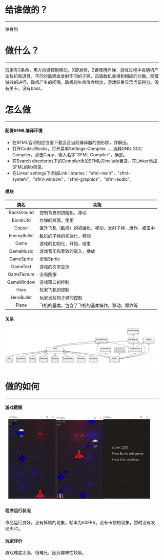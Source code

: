 # 给谁做的？
---
单身狗
# 做什么？
---
玩家有3条命，用方向键控制移动，X键发弹，Z键使用炸弹，游戏过程中会随机产生敌机和道具，不同的敌机会发射不同的子弹，击毁敌机会得到相应的分数。随着游戏的进行，敌机产生的间隔，敌机的生命值会增加，游戏结束显示当前得分。没有关卡，没有boss。
# 怎么做
---
#### 配置SFML编译环境
* 在SFML官网相应位置下载适合当前编译器的图形库，并解压。
* 打开Code::Blocks，打开菜单Settings-Compiler...，选择GNU GCC Compiler，点击Copy，输入名字"SFML Compiler"，确定。
* 在Search directories下的Compiler添加SFML的include目录，在Linker添加SFML的lib目录。
* 在Linker settings下添加Link libraries："sfml-main"，"sfml-system"，"sfml-window"，"sfml-graphics"，"sfml-audio"。

#### 模块
|类名|功能|
|:--:|---|
|BackGround|控制背景的初始化，移动|
|BombUfo|炸弹的掉落，使用|
|Copter|直升飞机（敌机）的初始化，移动，发射子弹，爆炸，被击中|
|EnemyBullet|敌机的子弹的初始化，移动|
|Game|游戏的初始化，开始，结束|
|GameMusic|游戏音乐和音效的载入，播放|
|GameSprite|全局Sprite|
|GameText|游戏的文字显示|
|GameTexture|全局图像|
|GameWindow|游戏窗口的控制|
|Hero|玩家飞机的控制|
|HeroBullet|玩家发射的子弹的控制|
|Plane|飞机的基类，包含了飞机的基本操作，移动，爆炸等|
#### 关系
![](uml.jpg)

# 做的如何
---
#### 游戏截图
![](gameshoot.png)
#### 程序运行状况
作品运行良好，没有掉帧的现象，帧率为60FPS。没有卡顿的现象，暂时没有发现BUG。
#### 玩家评价
游戏难度太低，很难死，因此趣味性较低。
